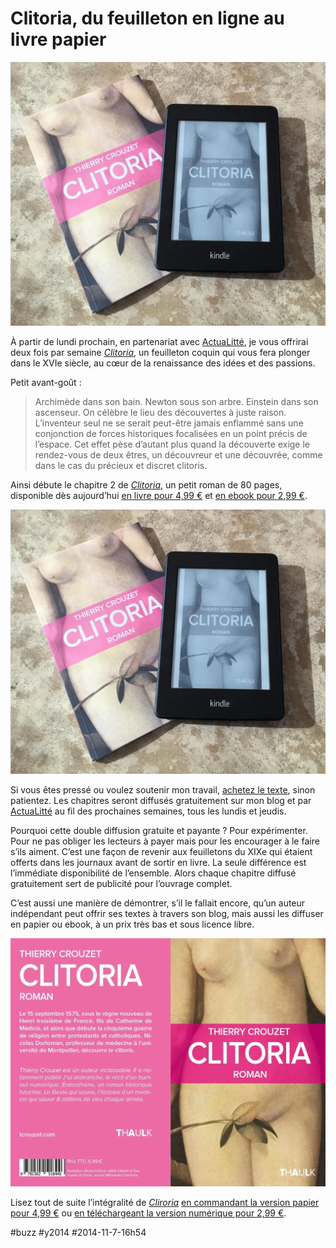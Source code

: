 # Clitoria, du feuilleton en ligne au livre papier

![](_i/2clitoria.webp)

À partir de lundi prochain, en partenariat avec [ActuaLitté](https://www.actualitte.com/chez-wam/a-lire-sur-actualitte-clitoria-roman-erotique-de-thierry-crouzet-53677.htm), je vous offrirai deux fois par semaine *[Clitoria](../../books/clitoria.md)*, un feuilleton coquin qui vous fera plonger dans le XVIe siècle, au cœur de la renaissance des idées et des passions.

Petit avant-goût :

> Archimède dans son bain. Newton sous son arbre. Einstein dans son ascenseur. On célèbre le lieu des découvertes à juste raison. L’inventeur seul ne se serait peut-être jamais enflammé sans une conjonction de forces historiques focalisées en un point précis de l’espace. Cet effet pèse d’autant plus quand la découverte exige le rendez-vous de deux êtres, un découvreur et une découvrée, comme dans le cas du précieux et discret clitoris.

Ainsi débute le chapitre 2 de *[Clitoria](../../books/clitoria.md)*, un petit roman de 80 pages, disponible dès aujourd’hui [en livre pour 4,99 €](http://www.amazon.fr/gp/product/1502518449/ref=as_li_qf_sp_asin_il_tl?ie=UTF8&camp=1642&creative=6746&creativeASIN=1502518449&linkCode=as2&tag=tcrouzetcom-21&linkId=YGPUDDZMS2APMF7E) et [en ebook pour 2,99 €](http://fr.feedbooks.com/item/951157/clitoria).

![Clitoria en papier et ebook](_i/2clitoria.webp)

Si vous êtes pressé ou voulez soutenir mon travail, [achetez le texte](../../books/clitoria.md), sinon patientez. Les chapitres seront diffusés gratuitement sur mon blog et par [ActuaLitté](https://www.actualitte.com/) au fil des prochaines semaines, tous les lundis et jeudis.

Pourquoi cette double diffusion gratuite et payante ? Pour expérimenter. Pour ne pas obliger les lecteurs à payer mais pour les encourager à le faire s’ils aiment. C’est une façon de revenir aux feuilletons du XIXe qui étaient offerts dans les journaux avant de sortir en livre. La seule différence est l’immédiate disponibilité de l’ensemble. Alors chaque chapitre diffusé gratuitement sert de publicité pour l’ouvrage complet.

C’est aussi une manière de démontrer, s’il le fallait encore, qu’un auteur indépendant peut offrir ses textes à travers son blog, mais aussi les diffuser en papier ou ebook, à un prix très bas et sous licence libre.

![Clitoria, planche de couverture](_i/dortoman4em.webp)

Lisez tout de suite l’intégralité de *[Cliroria](../../books/clitoria.md)* [en commandant la version papier pour 4,99 €](http://www.amazon.fr/gp/product/1502518449/ref=as_li_qf_sp_asin_il_tl?ie=UTF8&camp=1642&creative=6746&creativeASIN=1502518449&linkCode=as2&tag=tcrouzetcom-21&linkId=YGPUDDZMS2APMF7E) ou [en téléchargeant la version numérique pour 2,99 €](http://fr.feedbooks.com/item/951157/clitoria).



#buzz #y2014 #2014-11-7-16h54
